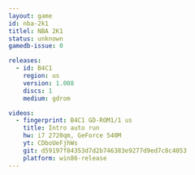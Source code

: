 ```yaml
---
layout: game
id: nba-2k1
titlel: NBA 2K1
status: unknown
gamedb-issue: 0

releases:
  - id: B4C1
    region: us
    version: 1.008
    discs: 1
    medium: gdrom

videos:
  - fingerprint: B4C1 GD-ROM1/1 us
    title: Intro auto run
    hw: i7 2720qm, GeForce 540M
    yt: CDboUeFjhWs
    git: d59197f84353d7d2b746383e9277d9ed7c8c4053
    platform: win86-release
---
```

